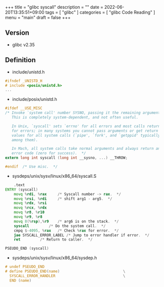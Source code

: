 +++
title = "glibc syscall"
description = ""
date = 2022-06-20T13:35:51+09:00
tags = [
  "glibc"
]
categories = [
  "glibc Code Reading"
]
menu = "main"
draft = false
+++

## Version

- glibc v2.35

## Definition

- include/unistd.h

```c
#ifndef _UNISTD_H
# include <posix/unistd.h>
...
```

- include/posix/unistd.h

```c
#ifdef __USE_MISC
/* Invoke `system call' number SYSNO, passing it the remaining arguments.
   This is completely system-dependent, and not often useful.

   In Unix, `syscall' sets `errno' for all errors and most calls return -1
   for errors; in many systems you cannot pass arguments or get return
   values for all system calls (`pipe', `fork', and `getppid' typically
   among them).

   In Mach, all system calls take normal arguments and always return an
   error code (zero for success).  */
extern long int syscall (long int __sysno, ...) __THROW;

#endif	/* Use misc.  */
```

- sysdeps/unix/sysv/linux/x86_64/syscall.S

```asm
	.text
ENTRY (syscall)
	movq %rdi, %rax		/* Syscall number -> rax.  */
	movq %rsi, %rdi		/* shift arg1 - arg5.  */
	movq %rdx, %rsi
	movq %rcx, %rdx
	movq %r8, %r10
	movq %r9, %r8
	movq 8(%rsp),%r9	/* arg6 is on the stack.  */
	syscall			/* Do the system call.  */
	cmpq $-4095, %rax	/* Check %rax for error.  */
	jae SYSCALL_ERROR_LABEL	/* Jump to error handler if error.  */
	ret			/* Return to caller.  */

PSEUDO_END (syscall)
```

- sysdeps/unix/sysv/linux/x86_64/sysdep.h

```c
# undef	PSEUDO_END
# define PSEUDO_END(name)						      \
  SYSCALL_ERROR_HANDLER							      \
  END (name)
```
